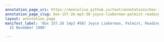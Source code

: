 ```yaml
---
annotation_page_uri: https://moniolivo.github.io/test/annotations/box-157-26-mp3-58-joyce-lieberman-palmist-reading-of-gloria-15-november-1980-canvas-1-palmistry-tarot-i-ching-intelligence-occult.json
annotation_page_slug: box-157-26-mp3-58-joyce-lieberman-palmist-reading-of-gloria-15-november-1980-canvas-1-palmistry-tarot-i-ching-intelligence-occult
layout: annotation_page
manifest_label: 'Box 157.26 [mp3 #58] Joyce Lieberman, Palmist, Reading of Gloria,
  15 November 1980'

---
```

